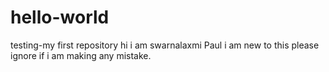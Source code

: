 # hello-world
testing-my first repository
hi i am swarnalaxmi Paul
i am new to this 
please ignore if i am making any mistake.
